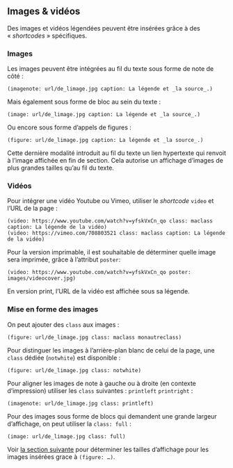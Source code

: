 

## Images & vidéos

Des images et vidéos légendées peuvent être insérées grâce à des « _shortcodes_ » spécifiques.

### Images


Les images peuvent être intégrées au fil du texte sous forme de note de côté :
```pttp
(imagenote: url/de_limage.jpg caption: La légende et _la source_.)
```

Mais également sous forme de bloc au sein du texte :

```pttp 
(image: url/de_limage.jpg caption: La légende et _la source_.)
```

Ou encore sous forme d’appels de figures :

```pttp 
(figure: url/de_limage.jpg caption: La légende et _la source_.)
```

Cette dernière modalité introduit au fil du texte un lien hypertexte qui renvoit à l’image affichée en fin de section. Cela autorise un affichage d’images de plus grandes tailles qu’au fil du texte.


### Vidéos

Pour intégrer une vidéo Youtube ou Vimeo, utiliser le _shortcode_ `video` et l’URL de la page :
```pttp
(video: https://www.youtube.com/watch?v=yfskVxCn_qo class: maclass caption: La légende de la vidéo)
(video: https://vimeo.com/708803521 class: maclass caption: La légende de la vidéo)
```

Pour la version imprimable, il est souhaitable de déterminer quelle image sera imprimée, grâce à l’attribut `poster`:
```pttp
(video: https://www.youtube.com/watch?v=yfskVxCn_qo poster: images/videocover.jpg)
```

En version print, l’URL de la vidéo est affichée sous sa légende.

### Mise en forme des images

On peut ajouter des `class` aux images :

```pttp
(figure: url/de_limage.jpg class: maclass monautreclass)
```

Pour distinguer les images à l’arrière-plan blanc de celui de la page, une `class` dédiée (`notwhite`) est disponible :

```pttp
(figure: url/de_limage.jpg class: notwhite)
```

Pour aligner les images de note à gauche ou à droite (en contexte d’impression) utiliser les `class` suivantes : `printleft` `printright` :

```pttp
(imagenote: url/de_limage.jpg class: printleft)
```

Pour des images sous forme de blocs qui demandent une grande largeur d’affichage, on peut utiliser la `class: full` :

```pttp
(image: url/de_limage.jpg class: full)
```

Voir [la section suivante](appendices.md) pour déterminer les tailles d’affichage pour les images insérées grace à `(figure: …)`.